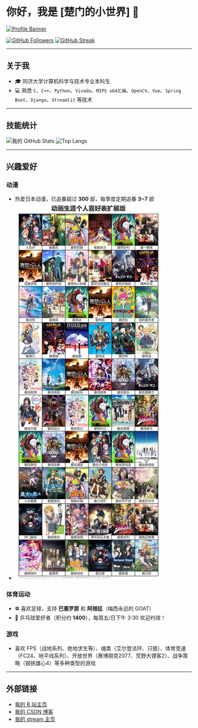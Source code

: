 # 你好，我是 [楚门的小世界] 👋

[![Profile Banner](https://via.placeholder.com/1200x300?text=Welcome+to+楚门的小世界)](https://github.com/Truman-min-show)

[![GitHub Followers](https://img.shields.io/github/followers/Truman-min-show?style=social)](https://github.com/Truman-min-show)
[![GitHub Streak](https://github-readme-streak-stats.herokuapp.com/?user=Truman-min-show)](https://git.io/streak-stats)

---

## 关于我

- 🎓 同济大学计算机科学与技术专业本科生
- 💻 熟悉 `C`、`C++`、`Python`、`Vivado`、`MIPS x64汇编`、`OpenCV`、`Vue`、`Spring Boot`、`Django`、`Streamlit` 等技术

---

## 技能统计

![我的 GitHub Stats](https://github-readme-stats.vercel.app/api?username=Truman-min-show&show_icons=true)
![Top Langs](https://github-readme-stats.vercel.app/api/top-langs/?username=Truman-min-show&layout=compact)

---

## 兴趣爱好

### 动漫
- 热爱日本动漫，已追番超过 **300** 部，每季度定期追番 **3~7** 部
- ![动漫生涯爱好表](./anime_career_image.jpg)

### 体育运动
- ⚽️ 喜欢足球，支持 **巴塞罗那** 和 **阿根廷**（梅西永远的 GOAT）
- 🏓 乒乓球爱好者（积分约 **1400**），每周五/日下午 3:30 欢迎约球！

### 游戏
- 喜欢 FPS（战地系列、绝地求生等）、魂类（艾尔登法环、只狼）、体育竞速（FC24、地平线系列）、开放世界（赛博朋克2077、荒野大镖客2）、战争策略（钢铁雄心4）等多种类型的游戏

---

## 外部链接

- [我的 B 站主页](https://space.bilibili.com/481025134?spm_id_from=333.1007.0.0)
- [我的 CSDN 博客](https://blog.csdn.net/Truman_min_show)
- [我的 stream 主页](https://steamcommunity.com/profiles/76561199494906644/)
